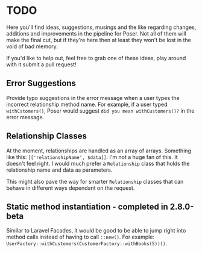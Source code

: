 # TODO
Here you'll find ideas, suggestions, musings and the like regarding changes, additions and
improvements in the pipeline for Poser. Not all of them will make the final cut, but if they're
here then at least they won't be lost in the void of bad memory.

If you'd like to help out, feel free to grab one of these ideas, play around with it submit a 
pull request!

## Error Suggestions 

Provide typo suggestions in the error message when a user
types the incorrect relationship method name. For example, if a user typed `withCstomers()`, Poser
would suggest `did you mean withCustomers()?` in the error message.  

## Relationship Classes

At the moment, relationships are handled as an array of arrays. Something like this:
`[['relationshipName', $data]]`. I'm not a huge fan of this. It doesn't feel right. I would
much prefer a `Relationship` class that holds the relationship name and data as parameters.

This might also pave the way for smarter `Relationship` classes that can behave in different ways 
dependant on the request. 

## Static method instantiation - completed in 2.8.0-beta

Similar to Laravel Facades, it would be good to be able to jump right into method calls instead of having to call `::new()`.
For example: `UserFactory::withCustomers(CustomerFactory::withBooks(5))()`.
